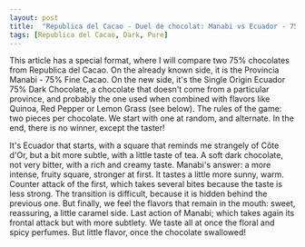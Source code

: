 ```yaml
---
layout: post
title:  "Republica del Cacao - Duel de chocolat: Manabi vs Ecuador - 75% Fine Cacao"
tags: [Republica del Cacao, Dark, Pure] 
---
```



This article has a special format, where I will compare two 75% chocolates from Republica del Cacao.
On the already known side, it is the Provincia Manabi - 75% Fine Cacao. On the new side, it's the Single Origin Ecuador 75% Dark Chocolate, a chocolate that doesn't come from a particular province, and probably the one used when combined with flavors like Quinoa, Red Pepper or Lemon Grass (see below).
The rules of the game: two pieces per chocolate. We start with one at random, and alternate. In the end, there is no winner, except the taster!

It's Ecuador that starts, with a square that reminds me strangely of Côte d'Or, but a bit more subtle, with a little taste of tea.  A soft dark chocolate, not very bitter, with a rich and creamy taste.
Manabi's answer: a more intense, fruity square, stronger at first. It tastes a little more sunny, warm.
Counter attack of the first, which takes several bites because the taste is less strong. The transition is difficult, because it is hidden behind the previous one. But finally, we feel the flavors that remain in the mouth: sweet, reassuring, a little caramel side.
Last action of Manabi; which takes again its frontal attack but with more subtlety. We taste all at once the floral and spicy perfumes. But little flavor, once the chocolate swallowed!